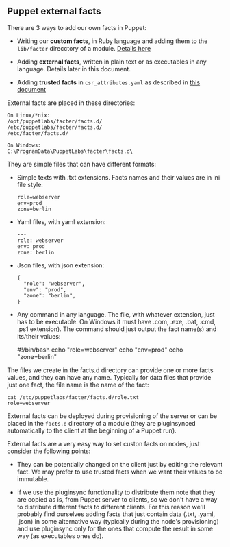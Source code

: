 ## Puppet external facts

There are 3 ways to add our own facts in Puppet:

  - Writing our **custom facts**, in Ruby language and adding them to the ```lib/facter``` direcctory of a module. [Details here](https://docs.puppet.com/facter/3.5/custom_facts.html)

  - Adding **external facts**, written in plain text or as executables in any language. Details later in this document.

  - Adding **trusted facts** in ```csr_attributes.yaml``` as described in [this document](trusted_facts.md)

External facts are placed in these directories:

    On Linux/*nix:
    /opt/puppetlabs/facter/facts.d/
    /etc/puppetlabs/facter/facts.d/
    /etc/facter/facts.d/

    On Windows:
    C:\ProgramData\PuppetLabs\facter\facts.d\

They are simple files that can have different formats:

  - Simple texts with .txt extensions. Facts names and their values are in ini file style:

        role=webserver
        env=prod
        zone=berlin

  - Yaml files, with yaml extension:

        ---
        role: webserver
        env: prod
        zone: berlin

  - Json files, with json extension:

        {
          "role": "webserver",
          "env": "prod",
          "zone": "berlin",
        }

   - Any command in any language. The file, with whatever extension, just has to be executable. On Windows it must have .com, .exe, .bat, .cmd, .ps1 extension).
     The command should just output the fact name(s) and its/their values:

        #!/bin/bash
        echo "role=webserver"
        echo "env=prod"
        echo "zone=berlin"

The files we create in the facts.d directory can provide one or more facts values, and they can have any name. Typically for data files that provide just one fact, the file name is the name of the fact:

    cat /etc/puppetlabs/facter/facts.d/role.txt
    role=webserver

External facts can be deployed during provisioning of the server or can be placed in the ```facts.d``` directory of a module (they are pluginsynced automatically to the client at the beginning of a Puppet run).

External facts are a very easy way to set custon facts on nodes, just consider the following points:

  - They can be potentially changed on the client just by editing the relevant fact. We may prefer to use trusted facts when we want their values to be immutable.

  - If we use the pluginsync functionality to distribute them note that they are copied as is, from Puppet server to clients, so we don't have a way to distribute different facts to different clients.
    For this reason we'll probably find ourselves adding facts that just contain data (.txt, .yaml, .json) in some alternative way (typically during the node's provisioning) and use pluginsync only for the ones that compute the result in some way (as executables ones do).


